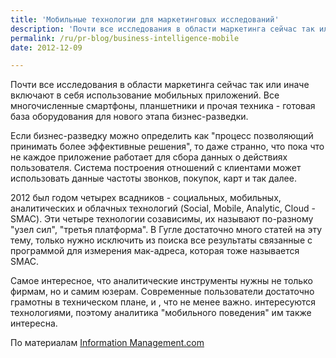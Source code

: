 ```yaml
---
title: 'Мобильные технологии для маркетинговых исследований'
description: 'Почти все исследования в области маркетинга сейчас так или иначе включают в себя использование мобильных приложений. Все многочисленные смартфоны, планшетники и прочая техника - готовая база оборудования для нового этапа бизнес-разведки.'
permalink: /ru/pr-blog/business-intelligence-mobile
date: 2012-12-09

---
```


Почти все исследования в области маркетинга сейчас так или иначе включают в себя использование мобильных приложений. Все многочисленные смартфоны,  планшетники и прочая техника - готовая база оборудования для нового этапа бизнес-разведки.

Если бизнес-разведку можно определить как "процесс позволяющий принимать более эффективные решения", то даже странно, что пока что не каждое приложение работает для сбора данных о действиях пользователя. Система построения отношений с клиентами может использовать данные частоты звонков, покупок, карт и так далее.

2012 был годом четырех всадников - социальных, мобильных, аналитических и облачных технологий (Social, Mobile, Analytic, Cloud - SMAC). Эти четыре технологии созависимы, их называют по-разному "узел сил", "третья платформа". В Гугле достаточно  много статей на эту тему, только нужно исключить из поиска все результаты связанные с программой для измерения мак-адреса, которая тоже называется SMAC.

Самое интересное, что аналитические инструменты нужны не только фирмам, но и самим юзерам. Современные пользователи достаточно грамотны в техническом плане, и , что не менее важно. интересуются технологиями, поэтому аналитика "мобильного поведения" им также интересна.

По материалам <a href="https://www.information-management.com/blogs/mobility-Business-Intelligence-big-stick-10023646-1.html"> Information Management.com </a>

